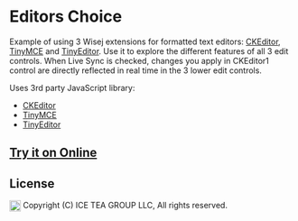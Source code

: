 Editors Choice
====

Example of using 3 Wisej extensions for formatted text editors: [CKEditor](https://github.com/iceteagroup/wisej-extensions/tree/master/Wisej.Web.Ext.CKEditor), [TinyMCE](https://github.com/iceteagroup/wisej-extensions/tree/master/Wisej.Web.Ext.TinyMCE) and [TinyEditor](https://github.com/iceteagroup/wisej-extensions/tree/master/Wisej.Web.Ext.TinyEditor). Use it to explore the different features of all 3 edit controls. When Live Sync is checked, changes you apply in CKEditor1 control are directly reflected in real time in the 3 lower edit controls.

Uses 3rd party JavaScript library:
- [CKEditor](https://ckeditor.com)
- [TinyMCE](https://www.tiny.cloud)
- [TinyEditor](https://github.com/jessegreathouse/TinyEditor)

## [Try it on Online](http://demo.wisej.com/EditorsChoice)

License
-------
<img src="http://iceteagroup.com/wp-content/uploads/2017/01/Square-64x64-trasp.png" height="20" align="top"> Copyright (C) ICE TEA GROUP LLC, All rights reserved.
